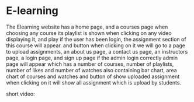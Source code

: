 # E-learning
The Elearning website has a home page, and a courses page when choosing any course its playlist is shown when clicking on any video displaying it, and play if the user has been login, the assignment section of this course will appear. and button when clicking on it we will go to a page to upload assignments, an about us page, a contact us page, an instructors page, a login page, and sign up page if the admin login correctly admin page will appear which has a number of courses, number of playlists, number of likes and number of watches also containing bar chart, area chart of courses and watches and button of show uploaded assignment when clicking on it will show all assignment which is upload by students.

short video: 
